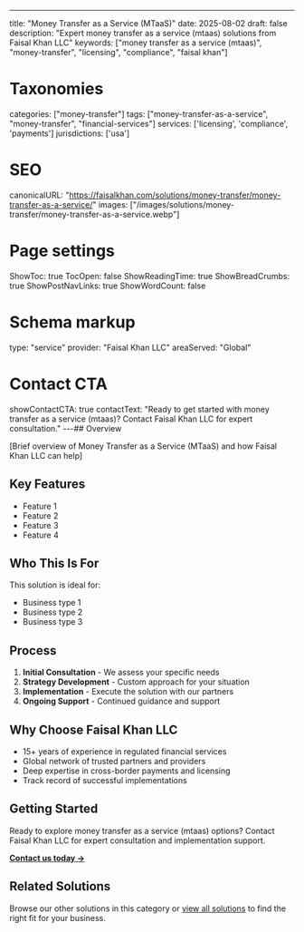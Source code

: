 ---
title: "Money Transfer as a Service (MTaaS)"
date: 2025-08-02
draft: false
description: "Expert money transfer as a service (mtaas) solutions from Faisal Khan LLC"
keywords: ["money transfer as a service (mtaas)", "money-transfer", "licensing", "compliance", "faisal khan"]

# Taxonomies
categories: ["money-transfer"]
tags: ["money-transfer-as-a-service", "money-transfer", "financial-services"]
services: ['licensing', 'compliance', 'payments']
jurisdictions: ['usa']

# SEO
canonicalURL: "https://faisalkhan.com/solutions/money-transfer/money-transfer-as-a-service/"
images: ["/images/solutions/money-transfer/money-transfer-as-a-service.webp"]

# Page settings
ShowToc: true
TocOpen: false
ShowReadingTime: true
ShowBreadCrumbs: true
ShowPostNavLinks: true
ShowWordCount: false

# Schema markup
type: "service"
provider: "Faisal Khan LLC"
areaServed: "Global"

# Contact CTA
showContactCTA: true
contactText: "Ready to get started with money transfer as a service (mtaas)? Contact Faisal Khan LLC for expert consultation."
---## Overview

[Brief overview of Money Transfer as a Service (MTaaS) and how Faisal Khan LLC can help]

## Key Features

- Feature 1
- Feature 2  
- Feature 3
- Feature 4

## Who This Is For

This solution is ideal for:

- Business type 1
- Business type 2
- Business type 3

## Process

1. **Initial Consultation** - We assess your specific needs
2. **Strategy Development** - Custom approach for your situation  
3. **Implementation** - Execute the solution with our partners
4. **Ongoing Support** - Continued guidance and support

## Why Choose Faisal Khan LLC

- 15+ years of experience in regulated financial services
- Global network of trusted partners and providers
- Deep expertise in cross-border payments and licensing
- Track record of successful implementations

## Getting Started

Ready to explore money transfer as a service (mtaas) options? Contact Faisal Khan LLC for expert consultation and implementation support.

**[Contact us today →](mailto:contact@faisalkhan.com)**

## Related Solutions

Browse our other solutions in this category or [view all solutions](/solutions/) to find the right fit for your business.
